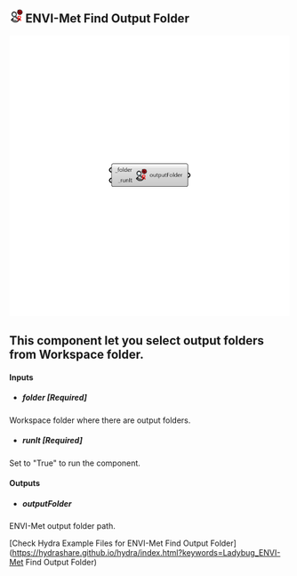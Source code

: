 ## ![](../../images/icons/ENVI-Met_Find_Output_Folder.png) ENVI-Met Find Output Folder

![](../../images/components/ENVI-Met_Find_Output_Folder.png)

This component let you select output folders from Workspace folder.
 -
 

#### Inputs
* ##### folder [Required]
Workspace folder where there are output folders.
* ##### runIt [Required]
Set to "True" to run the component.

#### Outputs
* ##### outputFolder
ENVI-Met output folder path.


[Check Hydra Example Files for ENVI-Met Find Output Folder](https://hydrashare.github.io/hydra/index.html?keywords=Ladybug_ENVI-Met Find Output Folder)